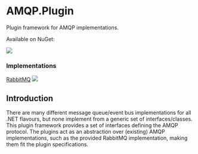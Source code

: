 # AMQP.Plugin
Plugin framework for AMQP implementations.

Available on NuGet:

<a href="https://www.nuget.org/packages/nevsnirG.AMQP.Plugin/">
   <img src="https://img.shields.io/badge/nuget-v1.0.0-green" />
</a>

### Implementations
<a href="https://github.com/nevsnirG/AMQP.Plugin/tree/master/src/AMQP.RabbitMQPlugin">RabbitMQ</a> <a href="https://www.nuget.org/packages/nevsnirG.AMQP.RabbitMQPlugin/"><img src="https://img.shields.io/badge/nuget-v1.0.0-green" /></a>

## Introduction
There are many different message queue/event bus implementations for all .NET flavours, but none implement from a generic set of interfaces/classes. This plugin framework provides a set of interfaces defining the AMQP protocol. The plugins act as an abstraction over (existing) AMQP implementations, such as the provided RabbitMQ implementation, making them fit the plugin specifications.

